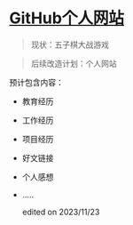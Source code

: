 # [GitHub个人网站](https://tonyzhang1993.github.io/)

> 现状：五子棋大战游戏

> 后续改造计划：个人网站 

预计包含内容：
- 教育经历
- 工作经历
- 项目经历
- 好文链接
- 个人感想
- .....

  edited on 2023/11/23

